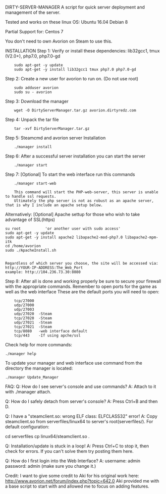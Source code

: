 DIRTY-SERVER-MANAGER
A script for quick server deployment and management of the server.

Tested and works on these linux OS:
Ubuntu 16.04
Debian 8

Partial Support for:
Centos 7

You don't need to own Avorion on Steam to use this.

INSTALLATION
Step 1: Verify or install these dependencies:
         lib32gcc1, tmux (V2.0+), php7.0, php7.0-gd

        sudo apt-get -y update
        sudo apt-get -y install lib32gcc1 tmux php7.0 php7.0-gd

Step 2: Create a new user for avorion to run on. (Do not use root)

        sudo adduser avorion
        sudo su - avorion

Step 3: Download the manager

        wget -O DirtyServerManager.tar.gz avorion.dirtyredz.com

Step 4: Unpack the tar file

        tar -xvf DirtyServerManager.tar.gz

Step 5: Steamcmd and avorion server Installation

        ./manager install

Step 6: After a successful server installation you can start the server

        ./manager start

Step 7: [Optional] To start the web interface run this commands

        ./manager start-web

        This command will start the PHP-web-server, this server is unable to handle ssl requests.
        Ultimately the php server is not as robust as an apache server, that is why I include an apache setup below.

Alternatively: [Optional] Apache settup for those who wish to take advantage of SSL(https)

    su root           'or another user with sudo access'
    sudo apt-get -y update
    sudo apt-get -y install apache2 libapache2-mod-php7.0 libapache2-mpm-itk
    cd /home/avorion
    sudo ./ApacheInstall.sh


    Regardless of which server you choose, the site will be accessed via:
    http://YOUR-IP-ADDRESS:The_Web_Port
    example: http://104.236.73.30:8080


Step 8: After all is done and working properly be sure to secure your firewall with the appropriate commands. Remember to open ports for the game as well as the web interface
        These are the default ports you will need to open:

        tcp/27000
        udp/27000
        udp/27003
        udp/27020  -Steam
        tcp/27020  -Steam
        udp/27021  -Steam
        tcp/27021  -Steam
        tcp/8080   -web interface default
        tcp/443    -If using apche/ssl


Check help for more commands:

    ./manager help

To update your manager and web interface use command from the directory the manager is located:

    ./manager Update_Manager



FAQ:
Q: How do I see server's console and use commands?
A: Attach to it with ./manager attach.

Q: How do I safely detach from server's console?
A: Press Ctrl+B and then D.

Q: I have a "steamclient.so: wrong ELF class: ELFCLASS32" error!
A: Copy steamclient.so from serverfiles/linux64 to server's root(serverfiles/). For default configuration:

cd serverfiles
cp linux64/steamclient.so .

Q: Installation/update is stuck in a loop!
A: Press Ctrl+C to stop it, then check for errors. If you can't solve them try posting them here.

Q: How do I first login into the Web Interface?
A: username: admin  password: admin   (make sure you change it.)


Credit:
I want to give some credit to Aki
for his original work here: http://www.avorion.net/forum/index.php?topic=642.0
Aki provided me with a base script to start with and allowed me to focus on adding features.

